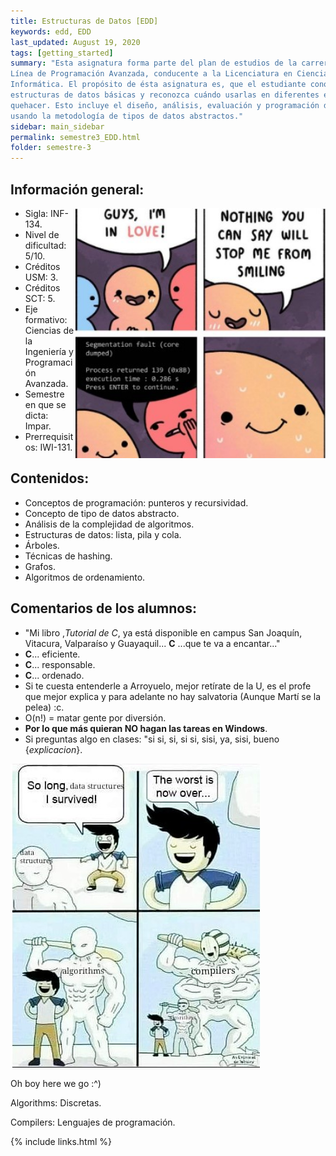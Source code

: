 ```yaml
---
title: Estructuras de Datos [EDD]
keywords: edd, EDD
last_updated: August 19, 2020
tags: [getting_started]
summary: "Esta asignatura forma parte del plan de estudios de la carrera Ingeniería Civil Informática en la
Línea de Programación Avanzada, conducente a la Licenciatura en Ciencias de la Ingeniería
Informática. El propósito de ésta asignatura es, que el estudiante conozca y aplique las
estructuras de datos básicas y reconozca cuándo usarlas en diferentes escenarios de su
quehacer. Esto incluye el diseño, análisis, evaluación y programación de estructuras de datos
usando la metodología de tipos de datos abstractos."
sidebar: main_sidebar
permalink: semestre3_EDD.html
folder: semestre-3
---
```


## Información general:

<img align= "right" width= "400" height= "400" src= "images/semestre-3/edd-meme1.jpg">

- Sigla: INF-134.
- Nivel de dificultad: 5/10.
- Créditos USM: 3.
- Créditos SCT: 5.
- Eje formativo: Ciencias de la Ingeniería y Programación Avanzada.
- Semestre en que se dicta: Impar.
- Prerrequisitos: IWI-131.


## Contenidos:

- Conceptos de programación: punteros y recursividad.
- Concepto de tipo de datos abstracto. 
- Análisis de la complejidad de algoritmos.
- Estructuras de datos: lista, pila y cola. 
- Árboles.
- Técnicas de hashing.
- Grafos.
- Algoritmos de ordenamiento.


## Comentarios de los alumnos:

- "Mi libro ,*Tutorial de C*, ya está disponible en campus San Joaquín, Vitacura, Valparaíso y Guayaquil... **C** ...que te va a encantar..."
- **C**... eficiente.
- **C**... responsable.
- **C**... ordenado.
- Si te cuesta entenderle a Arroyuelo, mejor retírate de la U, es el profe que mejor explica y para adelante no hay salvatoria (Aunque Martí se la pelea) :c.
- O(n!) = matar gente por diversión.
- **Por lo que más quieran NO hagan las tareas en Windows**.
- Si preguntas algo en clases: "si si, si, si si, sisi, ya, sisi, bueno {*explicacion*}.

<div>
    <img src="images/semestre-3/edd-meme2.jpg" alt="collapse" height="auto">
</div>

Oh boy here we go :^)

Algorithms: Discretas.

Compilers: Lenguajes de programación.

{% include links.html %}
